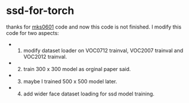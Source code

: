 # ssd-for-torch
thanks for [mks0601](https://github.com/mks0601/SSD-Single-Shot-MultiBox-Detector) code and now this code is not finished. 
I modify this code for two aspects:
* 1. modify dataset loader on VOC0712 trainval, VOC2007 trainval and VOC2012 trainval.
* 2. train 300 x 300 model as orginal paper said.
* 3. maybe I trained 500 x 500 model later.
* 4. add wider face dataset loading for ssd model training.
